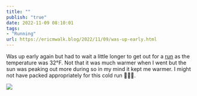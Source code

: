 ```yaml
---
title: ""
publish: "true"
date: 2022-11-09 08:10:01
tags:
- "Running"
url: https://ericmwalk.blog/2022/11/09/was-up-early.html
---
```

Was up early again but had to wait a little longer to get out for a [run](http://www.strava.com/activities/8091647809) as the temperature was 32°F. Not that it was much warmer when I went but the sun was peaking out more during so in my mind it kept me warmer. I might not have packed appropriately for this cold run 🤷🏻‍♂️.


![](https://ericmwalk.blog/uploads/2022/940be0141c.jpg)